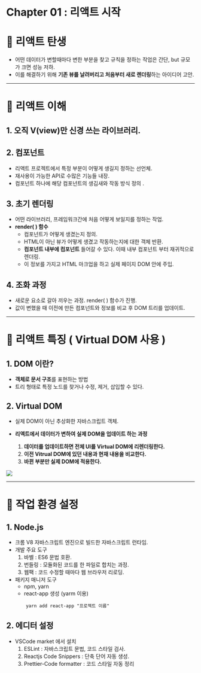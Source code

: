 # Chapter 01 : 리액트 시작

# 🎯 리액트 탄생

- 어떤 데이터가 변할때마다 변한 부분을 찾고 규칙을 정하는 작업은 간단, but 규모가 크면 성능 저하.
- 이를 해결하기 위해 **기존 뷰를 날려버리고 처음부터 새로 렌더링**하는 아이디어 고안.

---

# 🎯 리액트 이해

## 1. 오직 **V(view)만** 신경 쓰는 **라이브러리**.

## 2. **컴포넌트**

- 리액트 프로젝트에서 특정 부분이 어떻게 생길지 정하는 선언체.
- 재사용이 가능한 API로 수많은 기능들 내장.
- 컴포넌트 하나에 해당 컴포넌트의 생김새와 작동 방식 정의 .

## 3. 초기 렌더링

- 어떤 라이브러리, 프레임워크간에 처음 어떻게 보일지를 정하는 작업.
- **render( ) 함수**
  - 컴포넌트가 어떻게 생겼는지 정의.
  - HTML이 아닌 뷰가 어떻게 생겼고 작동하는지에 대한 객체 반환.
  - **컴포넌트 내부에 컴포넌트** 들어갈 수 있다. 이때 내부 컴포넌트 부터 재귀적으로 렌더링.
  - 이 정보를 가지고 HTML 마크업을 하고 실제 페이지 DOM 안에 주입.

## 4. 조화 과정

- 새로운 요소로 갈아 끼우는 과정. render( ) 함수가 진행.
- 값이 변했을 때 이전에 만든 컴포넌트와 정보를 비교 후 DOM 트리를 업데이트.

---

# 🎯 리액트 특징 ( Virtual DOM 사용 )

## 1. DOM 이란?

- **객체로 문서 구조**를 표현하는 방법
- 트리 형태로 특정 노드를 찾거나 수정, 제거, 삽입할 수 있다.

## 2. Virtual DOM

- 실제 DOM이 아닌 추상화한 자바스크립트 객체.
- **리액트에서 데이터가 변하여 실제 DOM을 업데이트 하는 과정**

  1.  **데이터를 업데이트하면 전체 UI를 Virtual DOM에 리렌더링한다.**
  2.  **이전 Vitrual DOM에 있던 내용과 현재 내용을 비교한다.**
  3.  **바뀐 부분만 실제 DOM에 적용한다.**

![](https://thebook.io/img/080203/041.jpg)

---

# 🎯 작업 환경 설정

## 1. Node.js

- 크롬 V8 자바스크립트 엔진으로 빌드한 자바스크립트 런타임.
- 개발 주요 도구
  1.  바벨 : ES6 문법 호환.
  2.  번들링 : 모듈화된 코드를 한 파일로 합치는 과정.
  3.  웹팩 : 코드 수정할 때마다 웹 브라우저 리로딩.
- 패키지 매니저 도구
  - npm, yarn
  - react-app 생성 (yarm 이용)
  ```
      yarn add react-app "프로젝트 이름"
  ```

## 2. 에디터 설정

- VSCode market 에서 설치
  1.  ESLint : 자바스크립트 문법, 코드 스타일 검사.
  2.  Reactjs Code Snippers : 단축 단어 자동 생성.
  3.  Prettier-Code formatter : 코드 스타일 자동 정리
